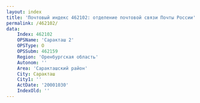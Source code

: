 ```yaml
---
layout: index
title: 'Почтовый индекс 462102: отделение почтовой связи Почты России'
permalink: /462102/
data:
    Index: 462102
    OPSName: 'Саракташ 2'
    OPSType: О
    OPSSubm: 462159
    Region: 'Оренбургская область'
    Autonom: ''
    Area: 'Саракташский район'
    City: Саракташ
    City1: ''
    ActDate: '20001030'
    IndexOld: ''
---
```

